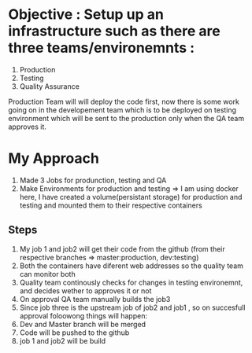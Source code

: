 # Objective :  Setup up an infrastructure such as there are three teams/environemnts : 
1. Production
2. Testing
3. Quality Assurance

Production Team will will deploy the code first, now there is some work going on in the developement team which is to be deployed on testing environment which will be sent to the production only when the QA team approves it.

# My Approach

1. Made 3 Jobs for produnction, testing and QA
2. Make Environments for production and testing =>  I am using docker here, I have created a volume(persistant storage) for production and testing and mounted them to their respective containers

## Steps 
1. My job 1 and job2 will get their code from the github (from their respective branches => master:production, dev:testing)
2. Both the containers have diferent web addresses so the quality team can monitor both
3. Quality team continously checks for changes in testing environemnt, and decides wether to approves it or not
4. On approval QA team manually builds the job3
5. Since job three is the upstream job of job2 and job1 , so on succesfull approval foloowong things will happen:
  1. Dev and Master branch will be merged
  2. Code will be pushed to the github
  3. job 1 and job2 will be build
 
